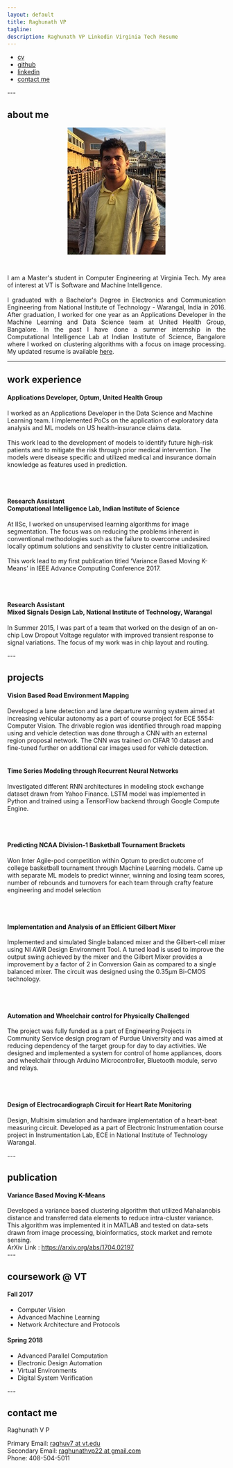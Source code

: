```yaml
---
layout: default
title: Raghunath VP
tagline: 
description: Raghunath VP Linkedin Virginia Tech Resume
---
```

<div class="navbar">
  <div class="navbar-inner">
      <ul class="nav">
          <li><a href="{{ BASE_PATH }}/assets/raghunath_cv.pdf">cv</a></li>
          <li><a href="https://github.com/rvp22">github</a></li>
          <li><a href="https://www.linkedin.com/in/raghunath-v-p-39a26091/g">linkedin</a></li>
          <li><a href="#contact_me">contact me</a></li>
      </ul>
  </div>
</div>
---

<div class="about me">
<h2><a name="about me"></a>about me</h2>

<p style="text-align:center;"><img src="assets/raghunath_small2.jpg" alt="Me!" align="middle"></p>

<br>

<p align="justify">
I am a Master's student in Computer Engineering at Virginia Tech. My area of interest at VT is Software and Machine Intelligence.
<br><br>
I graduated with a Bachelor's Degree in Electronics and Communication Engineering from National Institute of Technology - Warangal, India in 2016. After graduation, I worked for one year as an Applications Developer in the Machine Learning and Data Science team at United Health Group, Bangalore. In the past I have done a summer internship in the Computational Intelligence Lab at Indian Institute of Science, Bangalore where I worked on clustering algorithms with a focus on image processing. My updated resume is available <a href="{{ BASE_PATH }}/assets/raghunath_cv.pdf">here</a>.
 
</p>
</div>

---

<div class="work experience">
<h2><a name="work experience"></a>work experience</h2>

<h4>Applications Developer, Optum, United Health Group</h4>

I worked as an Applications Developer in the Data Science and Machine Learning team. I implemented PoCs on the application of exploratory data analysis and ML models on US health-insurance claims data.
<br><br>
This work lead to the development of models to identify future high-risk patients and to mitigate the risk through prior medical intervention. The models were disease specific and utilized medical and insurance domain knowledge as features used in prediction. 

<br> <br>

<h4>Research Assistant <br> Computational Intelligence Lab, Indian Institute of Science</h4>

At IISc, I worked on unsupervised learning algorithms for image segmentation. The focus was on reducing the problems inherent in conventional methodologies such as the failure to overcome undesired locally optimum solutions and sensitivity to cluster centre initialization. 
<br><br>
This work lead to my first publication titled ‘Variance Based Moving K-Means’ in IEEE Advance Computing Conference 2017.

<br><br>

<h4>Research Assistant<br> Mixed Signals Design Lab, National Institute of Technology, Warangal</h4>

In Summer 2015, I was part of a team that worked on the design of an on-chip Low Dropout Voltage regulator with improved transient response to signal variations. The focus of my work was in chip layout and routing.

</div>
---

<div class="projects">
<h2><a name="projects"></a>projects</h2>

<h4>Vision Based Road Environment Mapping</h4>

Developed a lane detection and lane departure warning system aimed at increasing vehicular autonomy as a part of course project for ECE 5554: Computer Vision. The drivable region was identified through road mapping using and vehicle detection was done through a CNN with an external region proposal network. The CNN was trained on CIFAR 10 dataset and fine-tuned further on additional car images used for vehicle detection. 
<br> <br>

<h4>Time Series Modeling through Recurrent Neural Networks </h4>

Investigated different RNN architectures in modeling stock exchange dataset drawn from Yahoo Finance. LSTM model was implemented in Python and trained using a TensorFlow backend through Google Compute Engine.

<br> <br>

<h4>Predicting NCAA Division-1 Basketball Tournament Brackets</h4>

Won Inter Agile-pod competition within Optum to predict outcome of college basketball tournament through Machine Learning models. Came up with separate ML models to predict winner, winning and losing team scores, number of rebounds and turnovers for each team through crafty feature engineering and model selection

<br> <br>

<h4>Implementation and Analysis of an Efficient Gilbert Mixer</h4>

Implemented and simulated Single balanced mixer and the Gilbert-cell mixer using NI AWR Design Environment Tool. A tuned load is used to improve the output swing achieved by the mixer and the Gilbert Mixer provides a improvement by a factor of 2 in Conversion Gain as compared to a single balanced mixer. The circuit was designed using the 0.35μm Bi-CMOS technology.

<br> <br>

<h4>Automation and Wheelchair control for Physically Challenged</h4>

The project was fully funded as a part of Engineering Projects in Community Service design program of Purdue University and was aimed at reducing dependency of the target group for day to day activities. We designed and implemented a system for control of home appliances, doors and wheelchair through Arduino Microcontroller, Bluetooth module, servo and relays.

<br> <br>

<h4>Design of Electrocardiograph Circuit for Heart Rate Monitoring</h4>

Design, Multisim simulation and hardware implementation of a heart-beat measuring circuit. Developed as a part of Electronic Instrumentation course project in Instrumentation Lab, ECE in National Institute of Technology Warangal.

</div>
---
<div class="publication">
<h2><a name="publication"></a>publication</h2>

<h4>Variance Based Moving K-Means</h4>
Developed a variance based clustering algorithm that utilized Mahalanobis distance and transferred data elements to reduce intra-cluster variance. This algorithm was implemented it in MATLAB and tested on data-sets drawn from image processing, bioinformatics, stock market and remote sensing. 
<br>
ArXiv Link : <a href="https://arxiv.org/abs/1704.02197">https://arxiv.org/abs/1704.02197</a>

</div>
---

<div class="coursework">
<h2><a name="course-work@VT"></a>coursework @ VT</h2>

<h4>Fall 2017</h4>

<ul style="list-style-type:disc">
  <li>Computer Vision</li>
  <li>Advanced Machine Learning</li>
  <li>Network Architecture and Protocols</li>
</ul>  

<h4>Spring 2018</h4>

<ul style="list-style-type:disc">
  <li>Advanced Parallel Computation</li>
  <li>Electronic Design Automation</li>
  <li>Virtual Environments</li>
  <li>Digital System Verification</li>
</ul>  
</div>
---

<div class="container">
<h2><a name="contact_me"></a>contact me</h2>


 Raghunath V P<br/>
 
 Primary Email: <a href="mailto:raghuv7@vt.edu">raghuv7 at vt.edu</a>
 <br>
 Secondary Email: <a href="mailto:raghunathvp22@gmail.com">raghunathvp22 at gmail.com</a>
 <br>
 Phone: 408-504-5011
          
 </div>




